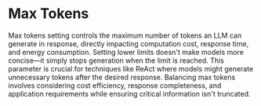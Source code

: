 # Max Tokens

Max tokens setting controls the maximum number of tokens an LLM can generate in response, directly impacting computation cost, response time, and energy consumption. Setting lower limits doesn't make models more concise—it simply stops generation when the limit is reached. This parameter is crucial for techniques like ReAct where models might generate unnecessary tokens after the desired response. Balancing max tokens involves considering cost efficiency, response completeness, and application requirements while ensuring critical information isn't truncated.